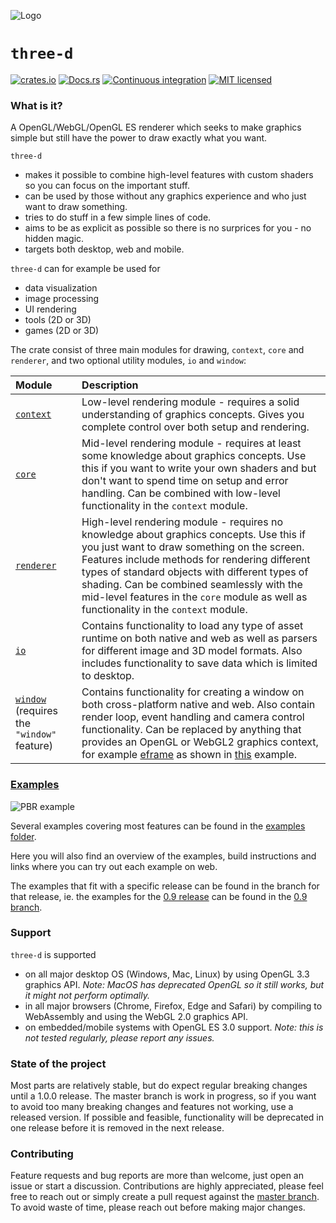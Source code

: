 ![Logo](https://asny.github.io/three-d/0.12/logo.png)

# `three-d`

[![crates.io](https://img.shields.io/crates/v/three-d.svg)](https://crates.io/crates/three-d)
[![Docs.rs](https://docs.rs/three-d/badge.svg)](https://docs.rs/three-d)
[![Continuous integration](https://github.com/asny/three-d/actions/workflows/rust.yml/badge.svg)](https://github.com/asny/three-d/actions/workflows/rust.yml)
[![MIT licensed](https://img.shields.io/badge/license-MIT-blue.svg)](https://github.com/asny/three-d/blob/master/LICENSE)



### What is it?

A OpenGL/WebGL/OpenGL ES renderer which seeks to make graphics simple but still have the power to draw exactly what you want.

`three-d` 
- makes it possible to combine high-level features with custom shaders so you can focus on the important stuff.
- can be used by those without any graphics experience and who just want to draw something.
- tries to do stuff in a few simple lines of code.
- aims to be as explicit as possible so there is no surprices for you - no hidden magic.
- targets both desktop, web and mobile.

`three-d` can for example be used for
- data visualization
- image processing
- UI rendering
- tools (2D or 3D)
- games (2D or 3D)

The crate consist of three main modules for drawing, `context`, `core` and `renderer`, and two optional utility modules, `io` and `window`:

| Module           | Description                   
| :---------------- | :-------------------------------------------------------------------------------------------------------------------------------------------------------------------------------------------------------------------------------- | 
| [`context`](https://docs.rs/three-d/0/three_d/context/) | Low-level rendering module - requires a solid understanding of graphics concepts. Gives you complete control over both setup and rendering.                             
| [`core`](https://docs.rs/three-d/0/three_d/core/) | Mid-level rendering module - requires at least some knowledge about graphics concepts. Use this if you want to write your own shaders and but don't want to spend time on setup and error handling. Can be combined with low-level functionality in the `context` module.                                                                                                                           
| [`renderer`](https://docs.rs/three-d/0/three_d/renderer/)  | High-level rendering module - requires no knowledge about graphics concepts. Use this if you just want to draw something on the screen. Features include methods for rendering different types of standard objects with different types of shading. Can be combined seamlessly with the mid-level features in the `core` module as well as functionality in the `context` module.             |
| [`io`](https://docs.rs/three-d/0/three_d/io/) | Contains functionality to load any type of asset runtime on both native and web as well as parsers for different image and 3D model formats. Also includes functionality to save data which is limited to desktop.
| [`window`](https://docs.rs/three-d/0/three_d/window/) (requires the `"window"` feature) | Contains functionality for creating a window on both cross-platform native and web. Also contain render loop, event handling and camera control functionality. Can be replaced by anything that provides an OpenGL or WebGL2 graphics context, for example [eframe](https://github.com/emilk/egui/tree/master/eframe) as shown in [this](https://github.com/emilk/egui/blob/master/eframe/examples/custom_3d_three-d.rs) example.

### [Examples](https://github.com/asny/three-d/tree/master/examples)

![PBR example](https://asny.github.io/three-d/0.12/pbr.png)

Several examples covering most features can be found in the [examples folder](https://github.com/asny/three-d/tree/master/examples). 

Here you will also find an overview of the examples, build instructions and links where you can try out each example on web. 

The examples that fit with a specific release can be found in the branch for that release, ie. the examples for the [0.9 release](https://crates.io/crates/three-d/0.9.0) can be found in the [0.9 branch](https://github.com/asny/three-d/tree/0.9/examples).

### Support


`three-d` is supported
- on all major desktop OS (Windows, Mac, Linux) by using OpenGL 3.3 graphics API. *Note: MacOS has deprecated OpenGL so it still works, but it might not perform optimally.*
- in all major browsers (Chrome, Firefox, Edge and Safari) by compiling to WebAssembly and using the WebGL 2.0 graphics API. 
- on embedded/mobile systems with OpenGL ES 3.0 support. *Note: this is not tested regularly, please report any issues.*

### State of the project

Most parts are relatively stable, but do expect regular breaking changes until a 1.0.0 release.
The master branch is work in progress, so if you want to avoid too many breaking changes and features not working, use a released version.
If possible and feasible, functionality will be deprecated in one release before it is removed in the next release.

### Contributing

Feature requests and bug reports are more than welcome, just open an issue or start a discussion. Contributions are highly appreciated, please feel free to reach out or simply create a pull request against the [master branch](https://github.com/asny/three-d/tree/master). To avoid waste of time, please reach out before making major changes.

